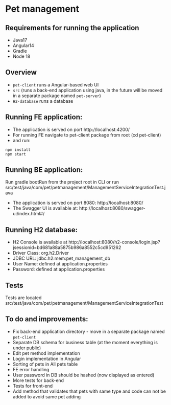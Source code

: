 # Pet management

## Requirements for running the application
* Java17
* Angular14
* Gradle
* Node 18

## Overview
* `pet-client` runs a Angular-based web UI
* `src` (runs a back-end application using java, in the future will be moved in a separate package named `pet-server`)
* `H2-database` runs a database

## Running FE application:
* The application is served on port http://localhost:4200/
* For running FE navigate to pet-client package from root (cd pet-client)
* and run:
```
npm install
npm start
```

## Running BE application:
Run gradle bootRun from the project root in CLI or run src/test/java/com/pet/petmanagement/ManagementServiceIntegrationTest.java

* The application is served on port 8080:
  http://localhost:8080/
* The Swagger UI is available at: http://localhost:8080/swagger-ui/index.html#/

## Running H2 database:
* H2 Console is available at http://localhost:8080/h2-console/login.jsp?jsessionid=bd681a88a5875b986a8552c5cd951262
* Driver Class: org.h2.Driver
* JDBC URL: jdbc:h2:mem:pet_management_db
* User Name: defined at application.properties
* Password: defined at application.properties

## Tests
Tests are located src/test/java/com/pet/petmanagement/ManagementServiceIntegrationTest

## To do and improvements:
* Fix back-end application directory - move in a separate package named `pet-client`
* Separate DB schema for business table (at the moment everything is under public)
* Edit pet method implementation
* Login implementation in Angular
* Sorting of pets in All pets table
* FE error handling
* User password in DB should be hashed (now displayed as entered)
* More tests for back-end
* Tests for front-end 
* Add method that validates that pets with same type and code can not be added to avoid same pet adding
